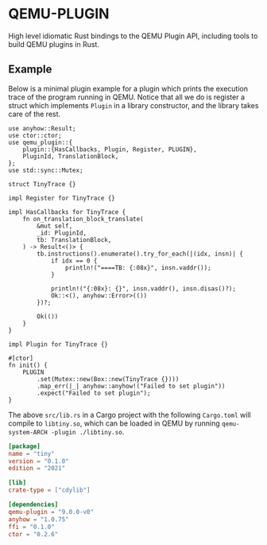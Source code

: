 # QEMU-PLUGIN

High level idiomatic Rust bindings to the QEMU Plugin API, including tools to build
QEMU plugins in Rust.

## Example

Below is a minimal plugin example for a plugin which prints the execution trace of the
program running in QEMU. Notice that all we do is register a struct which implements
`Plugin` in a library constructor, and the library takes care of the rest.

```rust,ignore
use anyhow::Result;
use ctor::ctor;
use qemu_plugin::{
    plugin::{HasCallbacks, Plugin, Register, PLUGIN},
    PluginId, TranslationBlock,
};
use std::sync::Mutex;

struct TinyTrace {}

impl Register for TinyTrace {}

impl HasCallbacks for TinyTrace {
    fn on_translation_block_translate(
        &mut self,
        _id: PluginId,
        tb: TranslationBlock,
    ) -> Result<()> {
        tb.instructions().enumerate().try_for_each(|(idx, insn)| {
            if idx == 0 {
                println!("====TB: {:08x}", insn.vaddr());
            }

            println!("{:08x}: {}", insn.vaddr(), insn.disas()?);
            Ok::<(), anyhow::Error>(())
        })?;

        Ok(())
    }
}

impl Plugin for TinyTrace {}

#[ctor]
fn init() {
    PLUGIN
        .set(Mutex::new(Box::new(TinyTrace {})))
        .map_err(|_| anyhow::anyhow!("Failed to set plugin"))
        .expect("Failed to set plugin");
}
```

The above `src/lib.rs` in a Cargo project with the following `Cargo.toml` will compile to
`libtiny.so`, which can be loaded in QEMU by running `qemu-system-ARCH -plugin ./libtiny.so`.

```toml
[package]
name = "tiny"
version = "0.1.0"
edition = "2021"

[lib]
crate-type = ["cdylib"]

[dependencies]
qemu-plugin = "9.0.0-v0"
anyhow = "1.0.75"
ffi = "0.1.0"
ctor = "0.2.6"
```
